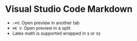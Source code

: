 # Visual Studio Code Markdown

- `⇧⌘V`: Open preview in another tab
- `⌘K V`: Open preview in a split
- Latex math is supported wrapped in `$` or `$$`
